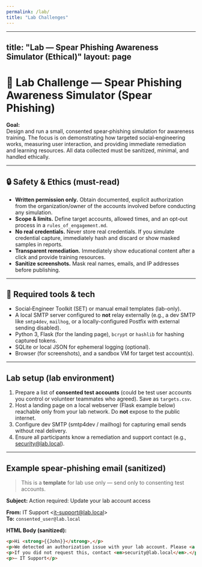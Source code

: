```yaml
---
permalink: /lab/
title: "Lab Challenges"
---
```

---
title: "Lab — Spear Phishing Awareness Simulator (Ethical)"
layout: page
---

# 🧪 Lab Challenge — Spear Phishing Awareness Simulator (Spear Phishing)

**Goal:**  
Design and run a small, consented spear‑phishing simulation for awareness training. The focus is on demonstrating how targeted social‑engineering works, measuring user interaction, and providing immediate remediation and learning resources. All data collected must be sanitized, minimal, and handled ethically.

---

## 🔒 Safety & Ethics (must-read)
- **Written permission only.** Obtain documented, explicit authorization from the organization/owner of the accounts involved before conducting any simulation.
- **Scope & limits.** Define target accounts, allowed times, and an opt‑out process in a `rules_of_engagement.md`.
- **No real credentials.** Never store real credentials. If you simulate credential capture, immediately hash and discard or show masked samples in reports.
- **Transparent remediation.** Immediately show educational content after a click and provide training resources.
- **Sanitize screenshots.** Mask real names, emails, and IP addresses before publishing.

---

## 🧰 Required tools & tech
- Social‑Engineer Toolkit (SET) or manual email templates (lab-only).  
- A local SMTP server configured to **not** relay externally (e.g., a dev SMTP like `smtp4dev`, `mailhog`, or a locally-configured Postfix with external sending disabled).  
- Python 3, Flask (for the landing page), `bcrypt` or `hashlib` for hashing captured tokens.  
- SQLite or local JSON for ephemeral logging (optional).  
- Browser (for screenshots), and a sandbox VM for target test account(s).

---

## Lab setup (lab environment)
1. Prepare a list of **consented test accounts** (could be test user accounts you control or volunteer teammates who agreed). Save as `targets.csv`.
2. Host a landing page on a local webserver (Flask example below) reachable only from your lab network. Do **not** expose to the public internet.
3. Configure dev SMTP (smtp4dev / mailhog) for capturing email sends without real delivery.
4. Ensure all participants know a remediation and support contact (e.g., security@lab.local).

---

## Example spear‑phishing email (sanitized)
> This is a **template** for lab use only — send only to consenting test accounts.

**Subject:** Action required: Update your lab account access

**From:** IT Support &lt;it-support@lab.local&gt;  
**To:** `consented_user@lab.local`

**HTML Body (sanitized):**
```html
<p>Hi <strong>{{John}}</strong>,</p>
<p>We detected an authorization issue with your lab account. Please <a href="https://lab.internal/sim/verify?uid={{63547}}">verify your account</a> within 24 hours to avoid temporary suspension.</p>
<p>If you did not request this, contact <em>security@lab.local</em>.</p>
<p>— IT Support</p>
